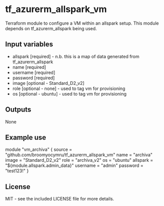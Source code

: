 tf_azurerm_allspark_vm
=======================

Terraform module to configure a VM within an allspark setup.
This module depends on tf_azurerm_allspark being used.

## Input variables
  * allspark [required] - n.b. this is a map of data generated from tf_azurerm_allspark
  * name [required]
  * username [required]
  * password [required]
  * image [optional - Standard_D2_v2]
  * role [optional - none] - used to tag vm for provisioning
  * os [optional - ubuntu] - used to tag vm for provisioning


## Outputs
  None


## Example use

module "vm_archiva" {
  source    = "github.com/broomyocymru/tf_azurerm_allspark_vm"
  name      = "archiva"
  image     = "Standard_D2_v2"
  role      = "archiva_v2"
  os        = "ubuntu"
  allspark  = "${module.allspark.admin_data}"
  username  = "admin"
  password  = "test123!"
}

## License

MIT - see the included LICENSE file for more details.
